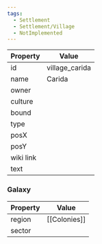 ```yaml
---
tags:
  - Settlement
  - Settlement/Village
  - NotImplemented
---
```


| Property  | Value          |
| --------- | -------------- |
| id        | village_carida |
| name      | Carida         |
| owner     |                |
| culture   |                |
| bound     |                |
| type      |                |
| posX      |                |
| posY      |                |
| wiki link |                |
| text      |                |

### Galaxy
| Property | Value        |
| -------- | ------------ |
| region   | [[Colonies]] |
| sector   |              |
